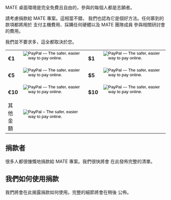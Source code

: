 <!--
.. link:
.. description:
.. tags: 
.. date: 2012-05-22 11:54:14
.. title: Donate
.. slug: donate
-->

MATE 桌面環境是完全免費且自由的，參與的每個人都是志願者。

請考慮捐款給 MATE 專案。這相當不錯，
我們也認為它是個好方法。任何慕到的款項都將用於
支付主機費用、採購任何硬體以及 MATE 團隊成員
參與相關研討會的費用。

我們並不要求多，這全都取決於您。

<table width="50%" padding="16px" align="center">
<tbody>
<tr>
<td style="vertical-align: middle;"><b>€1</b></td>
<td style="vertical-align: middle;">
<form action="https://www.paypal.com/cgi-bin/webscr" method="post"><input type="hidden" name="cmd" value="_s-xclick" /> <input type="hidden" name="hosted_button_id" value="4DC8FYHHLBDME" /> <input type="image" name="submit" src="https://www.paypalobjects.com/zh_TW/i/btn/btn_donate_SM.gif" alt="PayPal — The safer, easier way to pay online." /> <img src="https://www.paypalobjects.com/zh_TW/i/scr/pixel.gif" alt="" width="1" height="1" border="0" /></form></td>
<td style="vertical-align: middle;"><b>$1</b></td>
<td style="vertical-align: middle;">
<form action="https://www.paypal.com/cgi-bin/webscr" method="post"><input type="hidden" name="cmd" value="_s-xclick" /> <input type="hidden" name="hosted_button_id" value="ETVB538XKYPDW" /> <input type="image" name="submit" src="https://www.paypalobjects.com/zh_TW/i/btn/btn_donate_SM.gif" alt="PayPal — The safer, easier way to pay online." /> <img src="https://www.paypalobjects.com/zh_TW/i/scr/pixel.gif" alt="" width="1" height="1" border="0" /></form></td>
</tr>
<tr>
<td style="vertical-align: middle;"><b>€5</b></td>
<td style="vertical-align: middle;">
<form action="https://www.paypal.com/cgi-bin/webscr" method="post"><input type="hidden" name="cmd" value="_s-xclick" /> <input type="hidden" name="hosted_button_id" value="HMYHLA99YBNJC" /> <input type="image" name="submit" src="https://www.paypalobjects.com/zh_TW/i/btn/btn_donate_SM.gif" alt="PayPal — The safer, easier way to pay online." /> <img src="https://www.paypalobjects.com/zh_TW/i/scr/pixel.gif" alt="" width="1" height="1" border="0" /></form>
</td>
<td style="vertical-align: middle;"><b>$5</b></td>
<td style="vertical-align: middle;">
<form action="https://www.paypal.com/cgi-bin/webscr" method="post"><input type="hidden" name="cmd" value="_s-xclick" /> <input type="hidden" name="hosted_button_id" value="EH63K9V6VTP9S" /> <input type="image" name="submit" src="https://www.paypalobjects.com/zh_TW/i/btn/btn_donate_SM.gif" alt="PayPal — The safer, easier way to pay online." /> <img src="https://www.paypalobjects.com/zh_TW/i/scr/pixel.gif" alt="" width="1" height="1" border="0" /></form>
</td>
</tr>
<tr>
<td style="vertical-align: middle;"><b>€10</b></td>
<td style="vertical-align: middle;">
<form action="https://www.paypal.com/cgi-bin/webscr" method="post"><input type="hidden" name="cmd" value="_s-xclick" /> <input type="hidden" name="hosted_button_id" value="GDJ2JZSGQ5WXC" /> <input type="image" name="submit" src="https://www.paypalobjects.com/zh_TW/i/btn/btn_donate_SM.gif" alt="PayPal — The safer, easier way to pay online." /> <img src="https://www.paypalobjects.com/zh_TW/i/scr/pixel.gif" alt="" width="1" height="1" border="0" /></form>
</td>
<td style="vertical-align: middle;"><b>$10</b></td>
<td style="vertical-align: middle;">
<form action="https://www.paypal.com/cgi-bin/webscr" method="post"><input type="hidden" name="cmd" value="_s-xclick" /> <input type="hidden" name="hosted_button_id" value="S77H9CVFYFYZ4" /> <input type="image" name="submit" src="https://www.paypalobjects.com/zh_TW/i/btn/btn_donate_SM.gif" alt="PayPal — The safer, easier way to pay online." /> <img src="https://www.paypalobjects.com/zh_TW/i/scr/pixel.gif" alt="" width="1" height="1" border="0" /></form>
</td>
</tr>
<tr>
<td style="vertical-align: middle;">其他<br>金額</td>
<td>
<form action="https://www.paypal.com/cgi-bin/webscr" method="post" target="_top">
<input type="hidden" name="cmd" value="_s-xclick">
<input type="hidden" name="hosted_button_id" value="X58ZCZ3YA3TLE">
<input type="image" src="https://www.paypalobjects.com/zh_TW/i/btn/btn_donate_SM.gif" border="0" name="submit" alt="PayPal – The safer, easier way to pay online.">
<img alt="" border="0" src="https://www.paypalobjects.com/zh_TW/i/scr/pixel.gif" width="1" height="1">
</form>
</td>
<td></td>
<td></td>
</tr>
</tbody>
</table>

## 捐款者

很多人都很慷慨地捐款給 MATE 專案。我們很快將會
在此發佈完整的清單。

## 我們如何使用捐款

我們將會在此揭露捐款如何使用。完整的細節將會在稍後
公佈。
